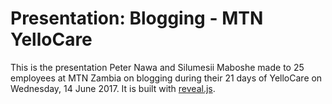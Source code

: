 # Presentation: Blogging - MTN YelloCare

This is the presentation Peter Nawa and Silumesii Maboshe made to 25 employees at MTN Zambia on blogging during their 21 days of YelloCare on Wednesday, 14 June 2017. It is built with [reveal.js](https://github.com/hakimel/reveal.js/).
